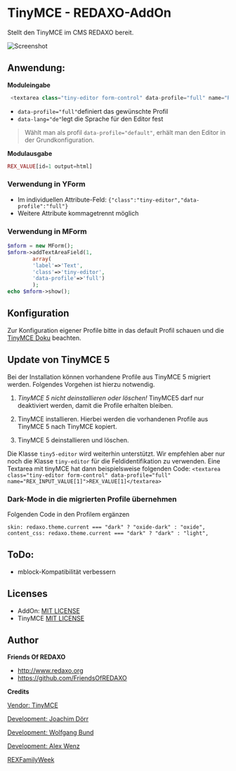 # TinyMCE - REDAXO-AddOn 

Stellt den TinyMCE im CMS REDAXO bereit. 

![Screenshot](https://github.com/FriendsOfREDAXO/tinymce5/blob/assets/screenshot6.png?raw=true)

## Anwendung: 

**Moduleingabe**

```php
 <textarea class="tiny-editor form-control" data-profile="full" name="REX_INPUT_VALUE[1]">REX_VALUE[1]</textarea>
```

- `data-profile="full"`definiert das gewünschte Profil 
- `data-lang="de"`legt die Sprache für den Editor fest

> Wählt man als profil `data-profile="default"`, erhält man den Editor in der Grundkonfiguration. 

**Modulausgabe**

```php
REX_VALUE[id=1 output=html]
```

### Verwendung in YForm

- Im individuellen Attribute-Feld: ``` {"class":"tiny-editor","data-profile":"full"} ```
- Weitere Attribute kommagetrennt möglich

### Verwendung in MForm

```php
$mform = new MForm();
$mform->addTextAreaField(1, 
        array(
        'label'=>'Text',
        'class'=>'tiny-editor', 
        'data-profile'=>'full')
        );
echo $mform->show();
```

## Konfiguration

Zur Konfiguration eigener Profile bitte in das default Profil schauen und die [TinyMCE Doku](https://www.tiny.cloud/docs/) beachten.


## Update von TinyMCE 5

Bei der Installation können vorhandene Profile aus TinyMCE 5 migriert werden. Folgendes Vorgehen ist hierzu notwendig.

1. *TinyMCE 5 nicht deinstallieren oder löschen!* TinyMCE5 darf nur deaktiviert werden, damit die Profile erhalten bleiben.

2. TinyMCE installieren. Hierbei werden die vorhandenen Profile aus TinyMCE 5 nach TinyMCE kopiert.

3. TinyMCE 5 deinstallieren und löschen.

Die Klasse `tiny5-editor` wird weiterhin unterstützt. Wir empfehlen aber nur noch die Klasse `tiny-editor` für die Feldidentifikation zu verwenden. Eine Textarea mit tinyMCE hat dann beispielsweise folgenden Code: `<textarea class="tiny-editor form-control" data-profile="full" name="REX_INPUT_VALUE[1]">REX_VALUE[1]</textarea>`

### Dark-Mode in die migrierten Profile übernehmen

Folgenden Code in den Profilem ergänzen

```
skin: redaxo.theme.current === "dark" ? "oxide-dark" : "oxide",
content_css: redaxo.theme.current === "dark" ? "dark" : "light",
```

## ToDo:

- mblock-Kompatibilität verbessern


## Licenses

- AddOn: [MIT LICENSE](https://github.com/FriendsOfREDAXO/tinymce/blob/master/LICENSE.md)
- TinyMCE [MIT LICENSE](https://github.com/tinymce/tinymce/blob/develop/LICENSE.TXT)


## Author

**Friends Of REDAXO**

* http://www.redaxo.org
* https://github.com/FriendsOfREDAXO

**Credits**

[Vendor: TinyMCE](https://www.tiny.cloud)

[Development: Joachim Dörr](https://github.com/joachimdoerr)

[Development: Wolfgang Bund](https://github.com/dtpop)

[Development: Alex Wenz](https://github.com/alexwenz)

[REXFamilyWeek](https://ferien-am-tressower-see.de/rexfamilyweek-2023/)




